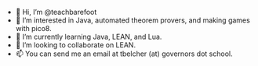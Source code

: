 - 👋 Hi, I’m @teachbarefoot
- 👀 I’m interested in Java, automated theorem provers, and making games with pico8.
- 🌱 I’m currently learning Java, LEAN, and Lua.
- 💞️ I’m looking to collaborate on LEAN.
- 📫 You can send me an email at tbelcher (at) governors dot school.

<!---
teachbarefoot/teachbarefoot is a ✨ special ✨ repository because its `README.md` (this file) appears on your GitHub profile.
You can click the Preview link to take a look at your changes.
--->
